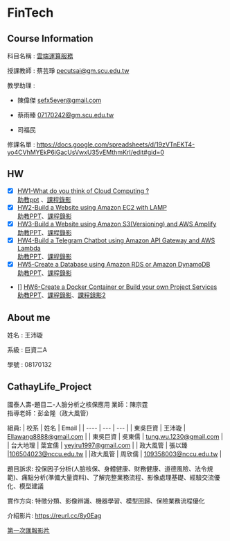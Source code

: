 # FinTech
## Course Information

科目名稱 : [雲端運算服務](http://doc.sys.scu.edu.tw/teachplanHtml/1092/1092BDM21301.html)

授課教師 : 蔡芸琤 pecutsai@gm.scu.edu.tw

教學助理 : 

+ 陳偉傑 sefx5ever@gmail.com 

+ 蔡雨臻 07170242@gm.scu.edu.tw 

+ 司福民

修課名單 : https://docs.google.com/spreadsheets/d/19zVTnEKT4-yo4CVhMYEkP6iGacUsVwxU35vEMthmKrI/edit#gid=0


## HW
- [X] [HW1-What do you think of Cloud Computing ?](https://github.com/Wang-Ella/FinTech/tree/main/HW1)  
  [助教ppt](https://drive.google.com/file/d/1UYbm03ehUAsKlICvyp1P4I0PZ_g8vlCv/view) 
  、[課程錄影](https://drive.google.com/drive/folders/1QP_p6u0UABpZ1NTBF86dP3HG7rqTRxwZ)
- [x] [HW2-Build a Website using Amazon EC2 with LAMP](https://youtu.be/9le-HTh07u0)  
   [助教PPT](https://drive.google.com/file/d/1ysolgVFlpZTMhIPXL7sbdnSzjG5XUicN/view)、[課程錄影](https://drive.google.com/drive/folders/1MaqK-3HvPeBFK-5OjdqAGHtW04jdkZnB)
- [X] [HW3-Build a Website using Amazon S3(Versioning)
and AWS Amplify](https://youtu.be/TyDT9IFE4Cw)  
  [助教PPT](https://drive.google.com/file/d/1zTAF-32yebhsIAqjfyM30cjMKl9lvbf-/view)、[課程錄影](https://drive.google.com/drive/folders/1piSFgvRxU3414lnz42Fdb2LaKsxnUQQd)
- [X] [HW4-Build a Telegram Chatbot using Amazon API
Gateway and AWS Lambda](https://youtu.be/NSwMkAcXTdQ)  
  [助教PPT](https://drive.google.com/file/d/1-AsnJmAldi_-gPnxdQcyBifScMmR_IBk/view)、[課程錄影](https://drive.google.com/drive/folders/1DilYy5s7VwQedzbzG-7fMtAd-PxLb3VE)
- [x] [HW5-Create a Database using Amazon RDS or
Amazon DynamoDB](https://youtu.be/0Xxgk7_XmfI)  
  [助教PPT](https://drive.google.com/file/d/1-Tt21ovueEePMO75VcPnuZADbrIcL4jH/view)、[課程錄影](https://drive.google.com/drive/folders/10YFAY4QlK26LZ0Y6eftc004cRrKSu1B-)
- [] [HW6-Create a Docker Container or Build your own
Project Services](https://youtu.be/59np9RbTzn0)  
  [助教PPT](https://www.notion.so/Docker-5cc2ffdbebd44dc1ab46ab1dfc31ebeb)、[課程錄影](https://drive.google.com/drive/folders/1WHn97vTfOfPQ9DR7qKWSo60ZGjx0V81A)、[課程錄影2](https://drive.google.com/drive/folders/1n70P9nWd8C9alEHDqOM7QziRLS0uyEOv)

## About me
姓名 : 王沛璇 

系級 : 巨資二A

學號 : 08170132


## CathayLife_Project
國泰人壽-題目二-人臉分析之核保應用
業師：陳宗霆  
指導老師：彭金隆（政大風管） 

組員:
| 校系 |  姓名  | Email |
| ---- |  --- | --- |
| 東吳巨資 | 王沛璇  | Ellawang8888@gmail.com  |
| 東吳巨資 | 吳東儒  | tung.wu.1230@gmail.com |
| 台大地理 | 葉宜儒 | yeyiru1997@gmail.com |
| 政大風管 | 張以臻 |106504023@nccu.edu.tw |
|政大風管 | 周欣儒 | 109358003@nccu.edu.tw |

題目訴求: 投保因子分析(人臉核保、身體健康、財務健康、道德風險、法令規範)、痛點分析(準備大量資料)、了解完整業務流程、影像處理基礎、經驗交流優化、模型建議 

實作方向: 特徵分類、影像辨識、機器學習、模型回歸、保險業務流程優化  

介紹影片: https://reurl.cc/8y0Eag
 
[第一次匯報影片](https://docs.google.com/spreadsheets/d/1Cw4PVDJr2_jQxhCEoAp5ZCJqW3F4mP15iTis3l_RRrk/edit#gid=1585268978)
